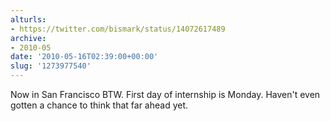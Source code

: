```yaml
---
alturls:
- https://twitter.com/bismark/status/14072617489
archive:
- 2010-05
date: '2010-05-16T02:39:00+00:00'
slug: '1273977540'
---
```


Now in San Francisco BTW. First day of internship is Monday. Haven't even gotten a chance to think that far ahead yet.

